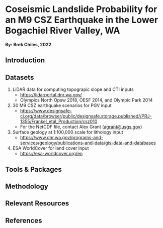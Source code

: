 # Coseismic Landslide Probability for an M9 CSZ Earthquake in the Lower Bogachiel River Valley, WA
**By: Brek Chiles, 2022**

## Introduction

## Datasets
1. LiDAR data for computing topograpic slope and CTI inputs
   - https://lidarportal.dnr.wa.gov/
   - Olympics North Opsw 2018, OESF 2014, and Olympic Park 2014
2. 30 M9 CSZ earthquake scenarios for PGV input
   - https://www.designsafe-ci.org/data/browser/public/designsafe.storage.published//PRJ-1355/Frankel_etal_Production/csz010
   - For the NetCDF file, contact Alex Grant (agrant@usgs.gov) 
3. Surface geology at 1:100,000 scale for lithology input
   - https://www.dnr.wa.gov/programs-and-services/geology/publications-and-data/gis-data-and-databases
4. ESA WorldCover for land cover input
   - https://esa-worldcover.org/en

## Tools & Packages

## Methodology

## Relevant Resources

## References
